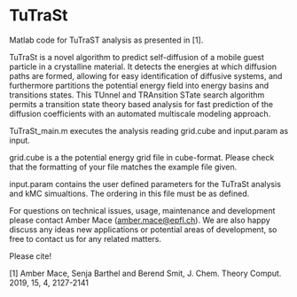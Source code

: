 # TuTraSt

Matlab code for TuTraST analysis as presented in [1]. 

TuTraSt is a novel algorithm to predict self-diffusion of a mobile guest particle in a crystalline material. It detects the energies at which diffusion paths are formed, allowing for easy identification of diffusive systems, and furthermore partitions the potential energy field into energy basins and transitions states. This TUnnel and TRAnsition STate search algorithm permits a transition state theory based analysis for fast prediction of the diffusion coefficients with an automated multiscale modeling approach.

TuTraSt_main.m executes the analysis reading grid.cube and input.param as input.

grid.cube is a the potential energy grid file in cube-format. Please check that the formatting of your file matches the example file given. 

input.param contains the user defined parameters for the TuTraSt analysis and kMC simualtions. The ordering in this file must be as defined. 

For questions on technical issues, usage, maintenance and development please contact Amber Mace (amber.mace@epfl.ch). We are also happy discuss any ideas new applications or potential areas of development, so free to contact us for any related matters. 

Please cite!

[1] Amber Mace, Senja Barthel and Berend Smit, J. Chem. Theory Comput. 2019,  15, 4, 2127-2141
